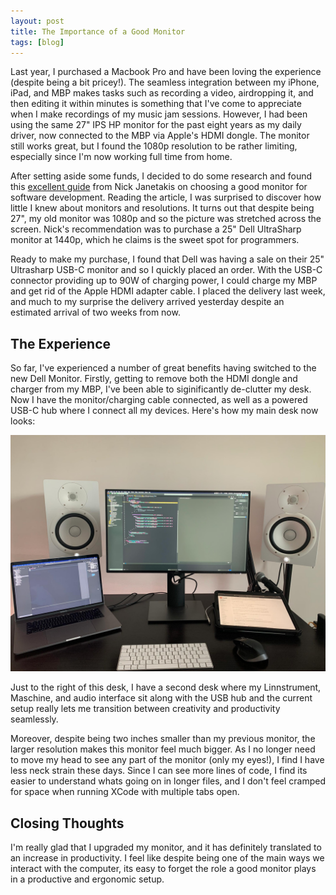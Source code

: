 ```yaml
---
layout: post
title: The Importance of a Good Monitor
tags: [blog]
---
```


Last year, I purchased a Macbook Pro and have been loving the experience (despite being a bit pricey!). The seamless integration between my iPhone, iPad, and MBP makes tasks such as recording a video, airdropping it, and then editing it within minutes is something that I've come to appreciate when I make recordings of my music jam sessions. However, I had been using the same 27" IPS HP monitor for the past eight years as my daily driver, now connected to the MBP via Apple's HDMI dongle. The monitor still works great, but I found the 1080p resolution to be rather limiting, especially since I'm now working full time from home.
 
 After setting aside some funds, I decided to do some research and found this <a href="https://nickjanetakis.com/blog/how-to-pick-a-good-monitor-for-software-development" target="_blank">excellent guide</a> from Nick Janetakis on choosing a good monitor for software development. Reading the article, I was surprised to discover how little I knew about monitors and resolutions. It turns out that despite being 27", my old monitor was 1080p and so the picture was stretched across the screen. Nick's recommendation was to purchase a 25" Dell UltraSharp monitor at 1440p, which he claims is the sweet spot for programmers. 
 
 Ready to make my purchase, I found that Dell was having a sale on their 25" Ultrasharp USB-C monitor and so I quickly placed an order. With the USB-C connector providing up to 90W of charging power, I could charge my MBP and get rid of the Apple HDMI adapter cable. I placed the delivery last week, and much to my surprise the delivery arrived yesterday despite an estimated arrival of two weeks from now.
 
## The Experience
 
 So far, I've experienced a number of great benefits having switched to the new Dell Monitor. Firstly, getting to remove both the HDMI dongle and charger from my MBP, I've been able to siginificantly de-clutter my desk. Now I have the monitor/charging cable connected, as well as a powered USB-C hub where I connect all my devices. Here's how my main desk now looks:
 
 ![Photo of my computer desk setup](/img/posts/new-setup.jpg "My computer desk")
 
 Just to the right of this desk, I have a second desk where my Linnstrument, Maschine, and audio interface sit along with the USB hub and the current setup really lets me transition between creativity and productivity seamlessly.
 
 Moreover, despite being two inches smaller than my previous monitor, the larger resolution makes this monitor feel much bigger. As I no longer need to move my head to see any part of the monitor (only my eyes!), I find I have less neck strain these days. Since I can see more lines of code, I find its easier to understand whats going on in longer files, and I don't feel cramped for space when running XCode with multiple tabs open.
 
## Closing Thoughts

I'm really glad that I upgraded my monitor, and it has definitely translated to an increase in productivity. I feel like despite being one of the main ways we interact with the computer, its easy to forget the role a good monitor plays in a productive and ergonomic setup. 